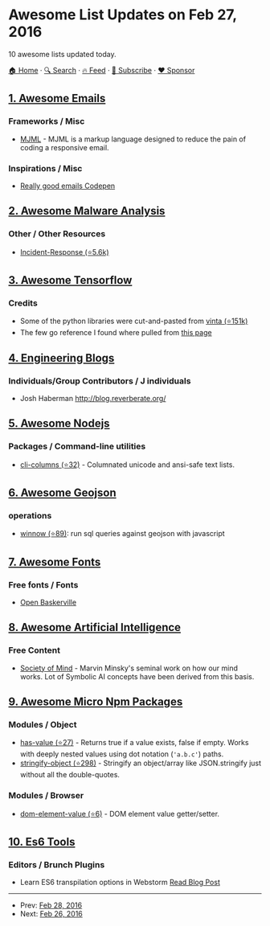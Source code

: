 # Awesome List Updates on Feb 27, 2016

10 awesome lists updated today.

[🏠 Home](/README.md) · [🔍 Search](https://www.trackawesomelist.com/search/) · [🔥 Feed](https://www.trackawesomelist.com/rss.xml) · [📮 Subscribe](https://trackawesomelist.us17.list-manage.com/subscribe?u=d2f0117aa829c83a63ec63c2f&id=36a103854c) · [❤️  Sponsor](https://github.com/sponsors/theowenyoung)



## [1. Awesome Emails](/content/jonathandion/awesome-emails/README.md)

### Frameworks / Misc

*   [MJML](https://mjml.io) - MJML is a markup language designed to reduce the pain of coding a responsive email.

### Inspirations / Misc

*   [Really good emails Codepen](http://codepen.io/reallygoodemails/)

## [2. Awesome Malware Analysis](/content/rshipp/awesome-malware-analysis/README.md)

### Other / Other Resources

*   [Incident-Response (⭐5.6k)](https://github.com/meirwah/awesome-incident-response)

## [3. Awesome Tensorflow](/content/jtoy/awesome-tensorflow/README.md)

### Credits

*   Some of the python libraries were cut-and-pasted from [vinta (⭐151k)](https://github.com/vinta/awesome-python)
*   The few go reference I found where pulled from [this page](https://code.google.com/p/go-wiki/wiki/Projects#Machine_Learning)

## [4. Engineering Blogs](/content/kilimchoi/engineering-blogs/README.md)

### Individuals/Group Contributors / J individuals

*   Josh Haberman <http://blog.reverberate.org/>

## [5. Awesome Nodejs](/content/sindresorhus/awesome-nodejs/README.md)

### Packages / Command-line utilities

*   [cli-columns (⭐32)](https://github.com/shannonmoeller/cli-columns) - Columnated unicode and ansi-safe text lists.

## [6. Awesome Geojson](/content/tmcw/awesome-geojson/README.md)

### operations

*   [winnow (⭐89)](https://github.com/dmfenton/winnow): run sql queries against geojson with javascript

## [7. Awesome Fonts](/content/brabadu/awesome-fonts/README.md)

### Free fonts / Fonts

*   [Open Baskerville](http://klepas.org/openbaskerville/)

## [8. Awesome Artificial Intelligence](/content/owainlewis/awesome-artificial-intelligence/README.md)

### Free Content

*   [Society of Mind](http://aurellem.org/society-of-mind/index.html) - Marvin Minsky's seminal work on how our mind works. Lot of Symbolic AI concepts have been derived from this basis.

## [9. Awesome Micro Npm Packages](/content/parro-it/awesome-micro-npm-packages/README.md)

### Modules / Object

*   [has-value (⭐27)](https://github.com/jonschlinkert/has-value) - Returns true if a value exists, false if empty. Works with deeply nested values using dot notation (`'a.b.c'`) paths.
*   [stringify-object (⭐298)](https://github.com/yeoman/stringify-object) - Stringify an object/array like JSON.stringify just without all the double-quotes.

### Modules / Browser

*   [dom-element-value (⭐6)](https://github.com/crysalead-js/dom-element-value) - DOM element value getter/setter.

## [10. Es6 Tools](/content/addyosmani/es6-tools/README.md)

### Editors / Brunch Plugins

*   Learn ES6 transpilation options in Webstorm [Read Blog Post](http://blog.jetbrains.com/webstorm/2015/05/ecmascript-6-in-webstorm-transpiling/)

---

- Prev: [Feb 28, 2016](/content/2016/02/28/README.md)
- Next: [Feb 26, 2016](/content/2016/02/26/README.md)
